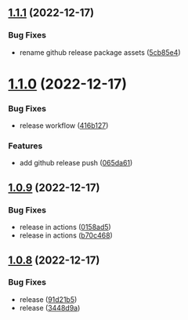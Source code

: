 ## [1.1.1](https://github.com/joelpierre/use-breakpoint/compare/v1.1.0...v1.1.1) (2022-12-17)


### Bug Fixes

* rename github release package assets ([5cb85e4](https://github.com/joelpierre/use-breakpoint/commit/5cb85e45891b9225ffaf7020b6c6760de60d7fe3))

# [1.1.0](https://github.com/joelpierre/use-breakpoint/compare/v1.0.9...v1.1.0) (2022-12-17)


### Bug Fixes

* release workflow ([416b127](https://github.com/joelpierre/use-breakpoint/commit/416b127d13c8c048cad0b455c73f7ba85e4d5377))


### Features

* add github release push ([065da61](https://github.com/joelpierre/use-breakpoint/commit/065da61dda880f1a5c17b775bc5012b7873070ec))

## [1.0.9](https://github.com/joelpierre/use-breakpoint/compare/v1.0.8...v1.0.9) (2022-12-17)


### Bug Fixes

* release in actions ([0158ad5](https://github.com/joelpierre/use-breakpoint/commit/0158ad5feca47f5d68ed492bc8f2d476b13d0340))
* release in actions ([b70c468](https://github.com/joelpierre/use-breakpoint/commit/b70c468cb7d98775245fb70d99e08e1b5756ba5d))

## [1.0.8](https://github.com/joelpierre/use-breakpoint/compare/v1.0.7...v1.0.8) (2022-12-17)


### Bug Fixes

* release ([91d21b5](https://github.com/joelpierre/use-breakpoint/commit/91d21b56112a491a3d155b926feb04f013d6852f))
* release ([3448d9a](https://github.com/joelpierre/use-breakpoint/commit/3448d9aab3343d656d5582176980b2f4c0e4a485))
